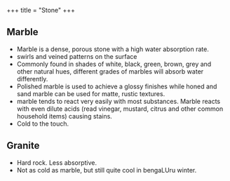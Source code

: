 +++
title = "Stone"
+++

## Marble
- Marble is a dense, porous stone with a high water absorption rate.
- swirls and veined patterns on the surface
- Commonly found in shades of white, black, green, brown, grey and other natural hues, different grades of marbles will absorb water differently.
- Polished marble is used to achieve a glossy finishes while honed and sand marble can be used for matte, rustic textures.
- marble tends to react very easily with most substances. Marble reacts with even dilute acids (read vinegar, mustard, citrus and other common household items) causing stains.
- Cold to the touch.

## Granite
- Hard rock. Less absorptive.
- Not as cold as marble, but still quite cool in bengaLUru winter.